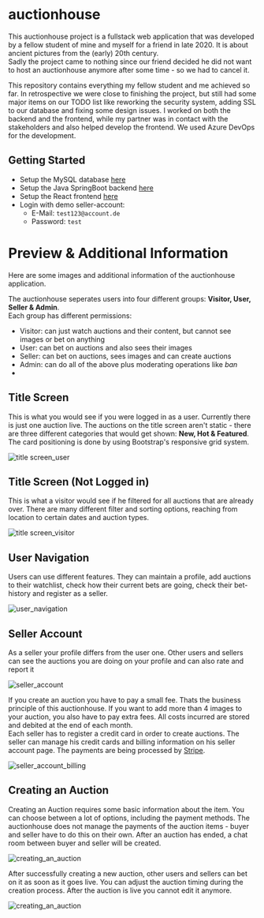 # auctionhouse 
This auctionhouse project is a fullstack web application that was developed by a fellow student of mine and myself for a friend in late 2020. It is about ancient pictures from the (early) 20th century.   
Sadly the project came to nothing since our friend decided he did not want to host an auctionhouse anymore after some time - so we had to cancel it.  
  
This repository contains everything my fellow student and me achieved so far. In retrospective we were close to finishing the project, but still had some major items on our TODO list like reworking the security system, adding SSL to our database and fixing some design issues. I worked on both the backend and the frontend, while my partner was in contact with the stakeholders and also helped develop the frontend. We used Azure DevOps for the development.

## Getting Started
- Setup the MySQL database [here](https://github.com/BaderTim/auctionhouse/tree/main/database-mysql)
- Setup the Java SpringBoot backend [here](https://github.com/BaderTim/auctionhouse/tree/main/backend-springboot)
- Setup the React frontend [here](https://github.com/BaderTim/auctionhouse/tree/main/frontend-react)
- Login with demo seller-account: 
    - E-Mail: `test123@account.de`
    - Password: `test`

# Preview & Additional Information
Here are some images and additional information of the auctionhouse application.  
  
The auctionhouse seperates users into four different groups: **Visitor, User, Seller & Admin**.  
Each group has different permissions:
- Visitor: can just watch auctions and their content, but cannot see images or bet on anything
- User: can bet on auctions and also sees their images
- Seller: can bet on auctions, sees images and can create auctions
- Admin: can do all of the above plus moderating operations like *ban*
- 
## Title Screen
This is what you would see if you were logged in as a user. Currently there is just one auction live. The auctions on the title screen aren't static - there are three different categories that would get shown: **New, Hot & Featured**. The card positioning is done by using Bootstrap's responsive grid system.
  
![title screen_user](https://github.com/BaderTim/auctionhouse/blob/main/images/title%20screen.JPG?raw=true)
  
  
## Title Screen (Not Logged in)
This is what a visitor would see if he filtered for all auctions that are already over. There are many different filter and sorting options, reaching from location to certain dates and auction types.  
  
![title screen_visitor](https://github.com/BaderTim/auctionhouse/blob/main/images/all-auctions.JPG?raw=true)
  
  
## User Navigation
Users can use different features. They can maintain a profile, add auctions to their watchlist, check how their current bets are going, check their bet-history and register as a seller.  
  
![user_navigation](https://github.com/BaderTim/auctionhouse/blob/main/images/user-navigation.JPG?raw=true)
  
  
## Seller Account
As a seller your profile differs from the user one. Other users and sellers can see the auctions you are doing on your profile and can also rate and report it
  
![seller_account](https://github.com/BaderTim/auctionhouse/blob/main/images/my%20page.JPG?raw=true)
  
If you create an auction you have to pay a small fee. Thats the business principle of this auctionhouse. If you want to add more than 4 images to your auction, you also have to pay extra fees. All costs incurred are stored and debited at the end of each month.  
Each seller has to register a credit card in order to create auctions. The seller can manage his credit cards and billing information on his seller account page. The payments are being processed by [Stripe](https://stripe.com/).
  
![seller_account_billing](https://github.com/BaderTim/auctionhouse/blob/main/images/seller-account-overview.JPG?raw=true)
  
  
## Creating an Auction
Creating an Auction requires some basic information about the item. You can choose between a lot of options, including the payment methods. The auctionhouse does not manage the payments of the auction items - buyer and seller have to do this on their own. After an auction has ended, a chat room between buyer and seller will be created.
  
![creating_an_auction](https://github.com/BaderTim/auctionhouse/blob/main/images/create-auction-full.JPG?raw=true)
  
After successfully creating a new auction, other users and sellers can bet on it as soon as it goes live. You can adjust the auction timing during the creation process. After the auction is live you cannot edit it anymore.  
  
![creating_an_auction](https://github.com/BaderTim/auctionhouse/blob/main/images/auction.JPG?raw=true)
